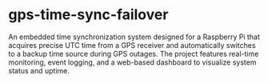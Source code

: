 # gps-time-sync-failover
An embedded time synchronization system designed for a Raspberry Pi that acquires precise UTC time from a GPS receiver and automatically switches to a backup time source during GPS outages. The project features real-time monitoring, event logging, and a web-based dashboard to visualize system status and uptime.
